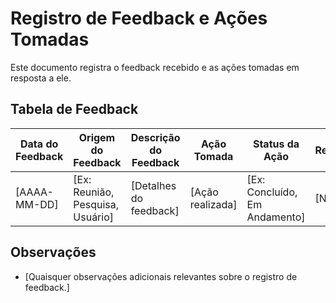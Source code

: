 # Registro de Feedback e Ações Tomadas

Este documento registra o feedback recebido e as ações tomadas em resposta a ele.

## Tabela de Feedback

| Data do Feedback | Origem do Feedback | Descrição do Feedback | Ação Tomada | Status da Ação | Responsável |
|------------------|--------------------|-----------------------|-------------|----------------|-------------|
| [AAAA-MM-DD]     | [Ex: Reunião, Pesquisa, Usuário] | [Detalhes do feedback] | [Ação realizada] | [Ex: Concluído, Em Andamento] | [Nome]      |

## Observações

*   [Quaisquer observações adicionais relevantes sobre o registro de feedback.]